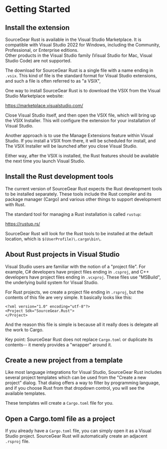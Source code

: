 # Getting Started

## Install the extension

SourceGear Rust is available in the Visual Studio
Marketplace.  It is compatible with Visual Studio 2022
for Windows, including the Community, Professional, or Enterprise editions.  
Other products in the Visual Studio family
(Visual Studio for Mac, Visual Studio Code) are not supported.

The download for SourceGear Rust is a single file with
a name ending in `.vsix`.  This kind of file is the standard format for 
Visual Studio extensions, and such a file is often referred to as "a VSIX", 

One way to install SourceGear Rust is to download the VSIX
from the Visual Studio Marketplace website:

https://marketplace.visualstudio.com/

Close Visual Studio itself, and then open the VSIX file, which will bring up 
the VSIX Installer.  This will configure the extension for your installation
of Visual Studio.

Another approach is to use the Manage Extensions feature
within Visual Studio.  If you install a VSIX from there, it will be
scheduled for install, and The VSIX Installer will be launched after
you close Visual Studio.

Either way, after the VSIX is installed, the Rust features should
be available the next time you launch Visual Studio.

## Install the Rust development tools

The current version of SourceGear Rust expects
the Rust development tools to be installed separately.
These tools include the Rust compiler and its package
manager (Cargo) and various other things to support 
development with Rust.

The standard tool for managing a Rust installation
is called `rustup`:

https://rustup.rs/

SourceGear Rust will look for the Rust tools to be installed
at the default location, which is `$(UserProfile)\.cargo\bin\`.

## About Rust projects in Visual Studio

Visual Studio users are familiar with the notion of a "project file".
For example, C# developers have project files ending in `.csproj`,
and C++ developers have project files ending in `.vcxproj`.
These files use "MSBuild", the underlying build system for
Visual Studio.

For Rust projects, we create a project file ending in `.rsproj`,
but the contents of this file are very simple.  It basically
looks like this:

```
<?xml version="1.0" encoding="utf-8"?>
<Project Sdk="SourceGear.Rust">
</Project>
```

And the reason this file is simple is because all it really 
does is delegate all the work to Cargo.

Key point:  SourceGear Rust does not replace `Cargo.toml` or duplicate
its contents-- it merely provides a "wrapper" around it.

## Create a new project from a template

Like most language integrations for Visual Studio, SourceGear Rust includes 
several project templates which can be used from the "Create a new project"
dialog.  That dialog offers a way to filter by programming language,
and if you choose Rust from that dropdown control, you will see the
available templates.

These templates will create a `Cargo.toml` file for you.

## Open a Cargo.toml file as a project

If you already have a `Cargo.toml` file,
you can simply open it as a Visual Studio project.
SourceGear Rust will automatically create an adjacent `.rsproj` file.

